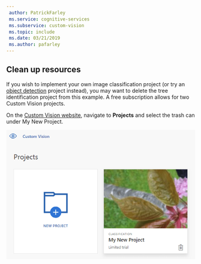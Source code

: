 ```yaml
---
 author: PatrickFarley
 ms.service: cognitive-services
 ms.subservice: custom-vision
 ms.topic: include
 ms.date: 03/21/2019
 ms.author: pafarley
---
```


## Clean up resources

If you wish to implement your own image classification project (or try an [object detection](../quickstarts/object-detection.md) project instead), you may want to delete the tree identification project from this example. A free subscription allows for two Custom Vision projects.

On the [Custom Vision website](https://customvision.ai), navigate to **Projects** and select the trash can under My New Project.

![Screenshot of a panel labeled My New Project with a trash can icon](../media/csharp-tutorial/delete_project.png)